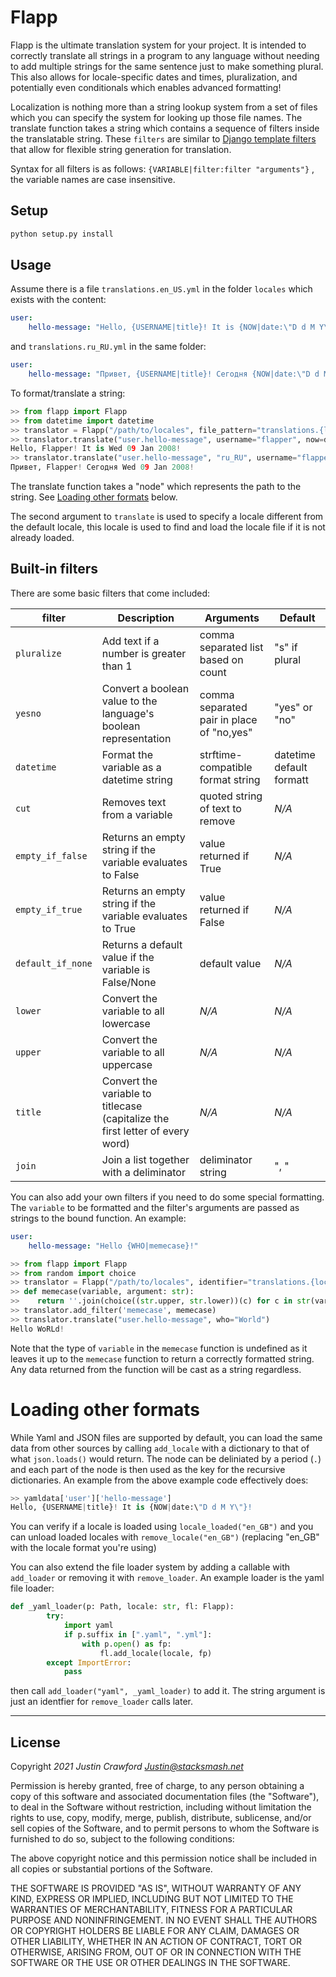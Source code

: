 # Flapp

Flapp is the ultimate translation system for your project. It is intended to correctly
translate all strings in a program to any language without needing to add multiple
strings for the same sentence just to make something plural. This also allows for
locale-specific dates and times, pluralization, and potentially even conditionals
which enables advanced formatting!

Localization is nothing more than a string lookup system from a set of files which
you can specify the system for looking up those file names. The translate function
takes a string which contains a sequence of filters inside the translatable string.
These `filters` are similar to [Django template filters](https://docs.djangoproject.com/en/3.2/topics/templates/#filters)
that allow for flexible string generation for translation.

Syntax for all filters is as follows:
`{VARIABLE|filter:filter "arguments"}`
, the variable names are case insensitive.

## Setup
```bash
python setup.py install
```

## Usage

Assume there is a file `translations.en_US.yml` in the folder `locales` which exists with the content:
```yaml
user:
    hello-message: "Hello, {USERNAME|title}! It is {NOW|date:\"D d M Y\"}!"
```
and `translations.ru_RU.yml` in the same folder:
```yaml
user:
    hello-message: "Привет, {USERNAME|title}! Сегодня {NOW|date:\"D d M Y\"}!"
```

To format/translate a string:
```python
>> from flapp import Flapp
>> from datetime import datetime
>> translator = Flapp("/path/to/locales", file_pattern="translations.{locale}.yml", default="en_US")
>> translator.translate("user.hello-message", username="flapper", now=datetime.now())
Hello, Flapper! It is Wed 09 Jan 2008!
>> translator.translate("user.hello-message", "ru_RU", username="flapper", now=datetime.now())
Привет, Flapper! Сегодня Wed 09 Jan 2008!
```

The translate function takes a "node" which represents the path to the string. See [Loading other formats](#Loading-other-formats) below.

The second argument to `translate` is used to specify a locale different from the default locale, this locale is used to find and load the
locale file if it is not already loaded.

## Built-in filters

There are some basic filters that come included:

| filter | Description | Arguments | Default |
| ----------- | ----------- | ----------- | ----------- |
| `pluralize` | Add text if a number is greater than 1 | comma separated list based on count | "s" if plural |
| `yesno` | Convert a boolean value to the language's boolean representation | comma separated pair in place of "no,yes" | "yes" or "no" |
| `datetime` | Format the variable as a datetime string | strftime-compatible format string | datetime default formatt |
| `cut` | Removes text from a variable | quoted string of text to remove | *N/A* |
| `empty_if_false` | Returns an empty string if the variable evaluates to False | value returned if True | *N/A* |
| `empty_if_true` | Returns an empty string if the variable evaluates to True | value returned if False | *N/A* |
| `default_if_none` | Returns a default value if the variable is False/None | default value | *N/A* |
| `lower` | Convert the variable to all lowercase | *N/A* | *N/A* |
| `upper` | Convert the variable to all uppercase | *N/A* | *N/A* |
| `title` | Convert the variable to titlecase (capitalize the first letter of every word) | *N/A* | *N/A* |
| `join` | Join a list together with a deliminator | deliminator string | ", " |

You can also add your own filters if you need to do some special formatting. The `variable` to be formatted and the filter's arguments
are passed as strings to the bound function. An example:
```yaml
user:
    hello-message: "Hello {WHO|memecase}!"
```

```python
>> from flapp import Flapp
>> from random import choice
>> translator = Flapp("/path/to/locales", identifier="translations.{locale}.yml", default="en_US")
>> def memecase(variable, argument: str):
>>    return ''.join(choice((str.upper, str.lower))(c) for c in str(variable))
>> translator.add_filter('memecase', memecase)
>> translator.translate("user.hello-message", who="World")
Hello WoRLd!
```

Note that the type of `variable` in the `memecase` function is undefined as it leaves it up to the `memecase` function
to return a correctly formatted string. Any data returned from the function will be cast as a string regardless.

# Loading other formats

While Yaml and JSON files are supported by default, you can load the same
data from other sources by calling `add_locale` with a dictionary to that
of what `json.loads()` would return. The node can be deliniated by a period (`.`)
and each part of the node is then used as the key for the recursive dictionaries.
An example from the above example code effectively does:

```python
>> yamldata['user']['hello-message']
Hello, {USERNAME|title}! It is {NOW|date:\"D d M Y\"}!
```

You can verify if a locale is loaded using `locale_loaded("en_GB")` and you can unload
loaded locales with `remove_locale("en_GB")` (replacing "en_GB" with the locale format you're using)

You can also extend the file loader system by adding a callable with `add_loader` or removing it with
`remove_loader`. An example loader is the yaml file loader:

```python
def _yaml_loader(p: Path, locale: str, fl: Flapp):
		try:
			import yaml
			if p.suffix in [".yaml", ".yml"]:
				with p.open() as fp:
					fl.add_locale(locale, fp)
		except ImportError:
			pass
```
then call `add_loader("yaml", _yaml_loader)` to add it. The string argument is just an identfier for `remove_loader` calls later.

---

## License
Copyright *2021 Justin Crawford <Justin@stacksmash.net>*

Permission is hereby granted, free of charge, to any person
obtaining a copy of this software and associated documentation 
files (the "Software"), to deal in the Software without 
restriction, including without limitation the rights to use, 
copy, modify, merge, publish, distribute, sublicense, and/or 
sell copies of the Software, and to permit persons to whom the
Software is furnished to do so, subject to the following conditions:

The above copyright notice and this permission notice shall be 
included in all copies or substantial portions of the Software.

THE SOFTWARE IS PROVIDED "AS IS", WITHOUT WARRANTY OF ANY KIND,
EXPRESS OR IMPLIED, INCLUDING BUT NOT LIMITED TO THE WARRANTIES
OF MERCHANTABILITY, FITNESS FOR A PARTICULAR PURPOSE AND 
NONINFRINGEMENT. IN NO EVENT SHALL THE AUTHORS OR COPYRIGHT
HOLDERS BE LIABLE FOR ANY CLAIM, DAMAGES OR OTHER LIABILITY,
WHETHER IN AN ACTION OF CONTRACT, TORT OR OTHERWISE, ARISING FROM,
OUT OF OR IN CONNECTION WITH THE SOFTWARE OR THE USE OR OTHER
DEALINGS IN THE SOFTWARE.
